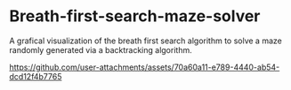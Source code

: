# Breath-first-search-maze-solver

A grafical visualization of the breath first search algorithm to solve a maze randomly generated via a backtracking algorithm. 


https://github.com/user-attachments/assets/70a60a11-e789-4440-ab54-dcd12f4b7765

